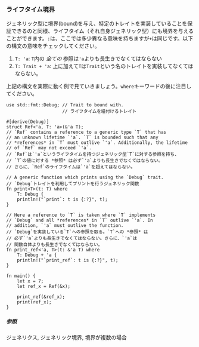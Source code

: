 ### ライフタイム境界

ジェネリック型に境界(bound)を与え、特定のトレイトを実装していることを保証できるのと同様、ライフタイム（それ自身ジェネリック型）にも境界を与えることができます。`:`は、ここでは多少異なる意味を持ちますが`+`は同じです。以下の構文の意味をチェックしてください。

1.  `T: 'a`: `T`内の *全ての* 参照は`'a`よりも長生きでなくてはならない
2.  `T: Trait + 'a`:
    上に加えて`T`は`Trait`という名のトレイトを実装してなくてはならない。

上記の構文を実際に動く例で見ていきましょう。`where`キーワードの後に注目してください。

    use std::fmt::Debug; // Trait to bound with.
                         // ライフタイムを紐付けるトレイト

    #[derive(Debug)]
    struct Ref<'a, T: 'a>(&'a T);
    // `Ref` contains a reference to a generic type `T` that has
    // an unknown lifetime `'a`. `T` is bounded such that any
    // *references* in `T` must outlive `'a`. Additionally, the lifetime
    // of `Ref` may not exceed `'a`.
    // `Ref`は`'a`というライフタイムを持つジェネリック型`T`に対する参照を持ち、
    // `T`の値に対する *参照* は必ず`'a`よりも長生きでなくてはならない。
    // さらに、`Ref`のライフタイムは`'a`を超えてはならない。

    // A generic function which prints using the `Debug` trait.
    // `Debug`トレイトを利用してプリントを行うジェネリック関数
    fn print<T>(t: T) where
        T: Debug {
        println!("`print`: t is {:?}", t);
    }

    // Here a reference to `T` is taken where `T` implements
    // `Debug` and all *references* in `T` outlive `'a`. In
    // addition, `'a` must outlive the function.
    // `Debug`を実装している`T`への参照を取る。`T`への *参照* は
    // 必ず`'a`よりも長生きでなくてはならない。さらに、`'a`は
    // 関数自体よりも長生きでなくてはならない。
    fn print_ref<'a, T>(t: &'a T) where
        T: Debug + 'a {
        println!("`print_ref`: t is {:?}", t);
    }

    fn main() {
        let x = 7;
        let ref_x = Ref(&x);

        print_ref(&ref_x);
        print(ref_x);
    }

##### 参照

ジェネリクス,
ジェネリック境界,
境界が複数の場合


